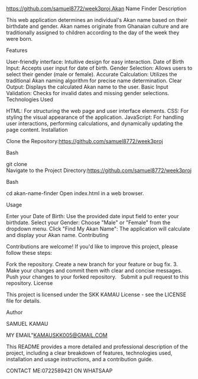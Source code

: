 https://github.com/samuel8772/week3proj.Akan Name Finder
Description

This web application determines an individual's Akan name based on their birthdate and gender. Akan names originate from Ghanaian culture and are traditionally assigned to children according to the day of the week they were born.

Features

User-friendly interface: Intuitive design for easy interaction.
Date of Birth Input: Accepts user input for date of birth.
Gender Selection: Allows users to select their gender (male or female).
Accurate Calculation: Utilizes the traditional Akan naming algorithm for precise name determination.
Clear Output: Displays the calculated Akan name to the user.
Basic Input Validation: Checks for invalid dates and missing gender selections.
Technologies Used

HTML: For structuring the web page and user interface elements.
CSS: For styling the visual appearance of the application.
JavaScript: For handling user interactions, performing calculations, and dynamically updating the page content.
Installation

Clone the Repository:https://github.com/samuel8772/week3proj

Bash

git clone  
Navigate to the Project Directory:https://github.com/samuel8772/week3proj

Bash

cd akan-name-finder
Open index.html in a web browser.

Usage

Enter your Date of Birth: Use the provided date input field to enter your birthdate.
Select your Gender: Choose "Male" or "Female" from the dropdown menu.
Click "Find My Akan Name": The application will calculate and display your Akan name.
Contributing

Contributions are welcome! If you'd like to improve this project, please follow these steps:

Fork the repository.
Create a new branch for your feature or bug fix. 3. Make your changes and commit them with clear and concise messages.   
Push your changes to your forked repository.   
Submit a pull request to this repository.
License

This project is licensed under the SKK KAMAU License - see the LICENSE file for details.   

Author

SAMUEL KAMAU

MY EMAIL"KAMAUSKK005@GMAIL.COM

This README provides a more detailed and professional description of the project, including a clear breakdown of features, technologies used, installation and usage instructions, and a contribution guide.

CONTACT ME:0722589421 ON WHATSAAP 
